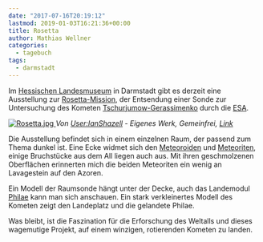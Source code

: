 ```yaml
---
date: "2017-07-16T20:19:12"
lastmod: 2019-01-03T16:21:36+00:00
title: Rosetta
author: Mathias Wellner
categories:
  - tagebuch
tags:
  - darmstadt
---
```

Im [Hessischen Landesmuseum](http://www.hlmd.de/) in Darmstadt gibt es derzeit eine Ausstellung zur [Rosetta-Mission](https://de.wikipedia.org/wiki/Rosetta_(Sonde)), der Entsendung einer Sonde zur Untersuchung des Kometen [Tschurjumow-Gerassimenko](https://de.wikipedia.org/wiki/Tschurjumow-Gerassimenko) durch die [ESA](http://www.esa.int/ESA). 

<!--more-->

<a href="https://commons.wikimedia.org/wiki/File:Rosetta.jpg#/media/File:Rosetta.jpg">
  <img src="https://upload.wikimedia.org/wikipedia/commons/d/d9/Rosetta.jpg" alt="Rosetta.jpg">
</a>
<em>Von <a href="https://en.wikipedia.org/wiki/User:IanShazell" class="extiw" title="en:User:IanShazell">User:IanShazell</a> - <span class="int-own-work" lang="de">Eigenes Werk</span>, Gemeinfrei, <a href="https://commons.wikimedia.org/w/index.php?curid=2188822">Link</a></em>

Die Ausstellung befindet sich in einem einzelnen Raum, der passend zum Thema dunkel ist. Eine Ecke widmet sich den [Meteoroiden](https://de.wikipedia.org/wiki/Meteoroid) und [Meteoriten](https://de.wikipedia.org/wiki/Meteorit), einige Bruchstücke aus dem All liegen auch aus. Mit ihren geschmolzenen Oberflächen erinnerten mich die beiden Meteoriten ein wenig an Lavagestein auf den Azoren. 

Ein Modell der Raumsonde hängt unter der Decke, auch das Landemodul [Philae](https://de.wikipedia.org/wiki/Philae_(Sonde)) kann man sich anschauen. Ein stark verkleinertes Modell des Kometen zeigt den Landeplatz und die gelandete Philae. 

Was bleibt, ist die Faszination für die Erforschung des Weltalls und dieses wagemutige Projekt, auf einem winzigen, rotierenden Kometen zu landen. 